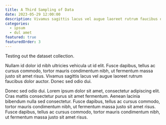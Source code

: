 ```yaml
---
title: A Third Sampling of Data
date: 2023-05-29 12:00:00
description: Vivamus sagittis lacus vel augue laoreet rutrum faucibus dolor auctor.
categories:
  - ipsum
  - dul amet
featured: true
featuredOrder: 3
---
```


Testing out the dataset collection.

Nullam id dolor id nibh ultricies vehicula ut id elit. Fusce dapibus, tellus ac cursus commodo, tortor mauris condimentum nibh, ut fermentum massa justo sit amet risus. Vivamus sagittis lacus vel augue laoreet rutrum faucibus dolor auctor. Donec sed odio dui.

Donec sed odio dui. Lorem ipsum dolor sit amet, consectetur adipiscing elit. Cras mattis consectetur purus sit amet fermentum. Aenean lacinia bibendum nulla sed consectetur. Fusce dapibus, tellus ac cursus commodo, tortor mauris condimentum nibh, ut fermentum massa justo sit amet risus. Fusce dapibus, tellus ac cursus commodo, tortor mauris condimentum nibh, ut fermentum massa justo sit amet risus.

